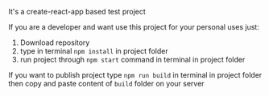 It's a create-react-app based test project 

If you are a developer and want use this project for your personal uses just: 
1. Download repository
2. type in terminal `npm install` in project folder
3. run project through `npm start` command in terminal in project folder

If you want to publish project type `npm run build` in terminal in project folder then copy and paste content of `build` folder on your server
